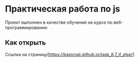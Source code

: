 # Практическая работа по js

Проект выполнен в качестве обучения на курсе по веб-программированию

## Как открыть

Ссылка на страницу[https://basicnat.github.io/task_8.7_if_else/]
